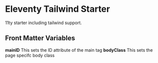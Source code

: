 # Eleventy Tailwind Starter

11ty starter including tailwind support. 

## Front Matter Variables

**mainID** This sets the ID attribute of the main tag
**bodyClass** This sets the page specifc body class